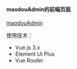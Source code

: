 #### maodouAdmin的前端页面
[maodouAdmin](https://github.com/supermaodou/maodouAdmin)

使用技术：
- Vue.js 3.x
- Element UI Plus
- Vue Router
